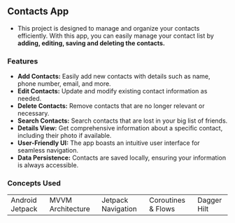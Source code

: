 ## Contacts App
- This project is designed to manage and organize your contacts efficiently. With this app, you can easily manage your contact list by **adding, editing, saving and deleting the contacts.**

### Features

- **Add Contacts:** Easily add new contacts with details such as name, phone number, email, and more.
- **Edit Contacts:** Update and modify existing contact information as needed.
- **Delete Contacts:** Remove contacts that are no longer relevant or necessary.
- **Search Contacts:** Search contacts that are lost in your big list of friends.
- **Details View:** Get comprehensive information about a specific contact, including their photo if available.
- **User-Friendly UI:** The app boasts an intuitive user interface for seamless navigation.
- **Data Persistence:** Contacts are saved locally, ensuring your information is always accessible.

### Concepts Used 

||||||
|--|--|--|--|--|
|Android Jetpack|MVVM Architecture|Jetpack Navigation|Coroutines & Flows|Dagger Hilt|
